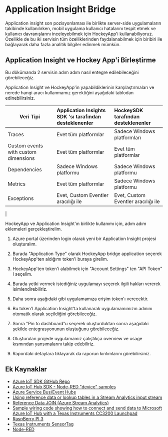 # Application Insight Bridge
Application insight son pozisyonlaması ile birlikte server-side uygulamaların takibinde kullanılırken, mobil uygulama kullanıcı hatalarını tespit etmek ve kullanıcı davranışlarını inceleyebilmek için HockeyApp'i kullanabiliyoruz. Özellikle de bu iki servisin tüm özelliklerinden faydalanabilmek için biribiri ile bağlayarak daha fazla analitik bilgiler edinmek mümkün.

## Application Insight ve Hockey App'i Birleştirme
Bu dökümanda 2 servisin adım adım nasıl entegre edilebileceğini görebileceğiz.

Application Insight ve HockeyApp'in yapabildiklerinin karşılaştırmaları ve nerede hangi aracı kullanmamız gerektiğini aşağıdaki tablodan edinebilirsiniz.

| Veri Tipi |Application Insights SDK 'sı tarafından desteklenenler|HockeySDK tarafından desteklenenler|
|--------|:-------|:-----------|
| Traces | Evet tüm platformlar | Sadece Windows platformları | 
| Custom events with custom dimensions |  Evet tüm platformlar| Evet tüm platformlar|| Page views | Evet tüm platformlar | Sadece Windows platformu | 
| Dependencies | Sadece Windows platformu | Sadece Windows platformu |
|Metrics |Evet tüm platformlar | Sadece Windows platformu |
|Exceptions | Evet, Custom Eventler aracılığı ile |Evet, Custom Eventler aracılığı ile 
|

HockeyApp ve Application Insight'ın birlikte kullanımı için, adım adım eklemeleri gerçekleştirelim.

1. Azure portal üzerinden login olarak yeni bir Application Insight projesi oluşturalım.
    <img src="images/1.png" alt="">

1. Burada "Application Type" olarak HockeyApp bridge application seçerek HockeyApp'ten aldığımı token'i buraya girelim.
    <img src="images/2.png" alt="">

1. HockeyApp'ten token'i alabilmek için "Account Settings" ten "API Token" I seçelim.
    <img src="images/3.png" alt="">

1. Burada yetki vermek istediğiniz uygulamayı seçerek ilgili hakları vererek isimlendirebiliriz.
    <img src="images/4.png" alt="">
    
1. Daha sonra aşağıdaki gibi uygulamamıza erişim token'ı verecektir.
    <img src="images/5.png" alt="">

1. Bu token'I Application Insight'ta kullanarak uygulamamımızın adınını otomatik olarak seçildiğini görebileceğiz. 
    <img src="images/6.png" alt="">

1. Sonra "Pin to dashboard"u seçerek oluşturduktan sonra aşağıdaki şekilde entegrasyonunun oluştuğunu görebileceğiz.
    <img src="images/7.png" alt="">

1. Oluşturulan projede uygulamamız çalıştıkça overview ve usage kısmından yansımalarını takip edebiliriz.
    <img src="images/8.png" alt="">

1. Rapordaki detaylara tıklayarak da raporun kırılımlarını görebilirsiniz. 
    <img src="images/9.png" alt="">

## Ek Kaynaklar

- [Azure IoT SDK GitHub Repo](https://github.com/Azure/azure-iot-sdks/)
- [Azure IoT Hub SDK - Node-RED "device" samples](https://github.com/Azure/azure-iot-sdk-node/tree/2047cad9224c328a2b421aae644ff23102d32f19/device/node-red)
- [Azure Service Bus/Event Hubs](https://azure.microsoft.com/en-us/services/event-hubs/)
- [Using reference data or lookup tables in a Stream Analytics input stream](https://docs.microsoft.com/en-us/azure/stream-analytics/stream-analytics-use-reference-data)
- [ Reference Data JOIN (Azure Stream Analytics)](https://msdn.microsoft.com/en-us/library/azure/dn949258.aspx?f=255&MSPPError=-2147217396)
- [Sample wiring code showing how to connect and send data to Microsoft Azure IoT Hub with a Texas Instruments CC3200 Launchpad](https://github.com/farukc/AzureIoTHub-TI-CC3200)
- [RaspBerry PI 3](https://www.raspberrypi.org/)
- [Texas Instruments SensorTag](http://ti.com/sensortag)
- [Node-RED](https://nodered.org/)
